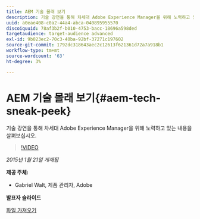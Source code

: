 ```yaml
---
title: AEM 기술 몰래 보기
description: 기술 강연을 통해 차세대 Adobe Experience Manager을 위해 노력하고 있는 내용을 살펴보십시오.
uuid: a0eae408-c0a2-44a4-abca-040895955570
discoiquuid: 78af3b2f-b010-4753-bacc-18696a598ded
targetaudience: target-audience advanced
exl-id: 9b023ec2-70c3-40ba-92bf-37271c197602
source-git-commit: 1792dc318643aec2c12613f621361d72a7a918b1
workflow-type: tm+mt
source-wordcount: '63'
ht-degree: 3%

---
```


# AEM 기술 몰래 보기{#aem-tech-sneak-peek}

기술 강연을 통해 차세대 Adobe Experience Manager을 위해 노력하고 있는 내용을 살펴보십시오.

>[!VIDEO](https://video.tv.adobe.com/v/19384/?quality=9)

*2015년 1월 21일 게재됨*

**제공 주체:**

* Gabriel Walt, 제품 관리자, Adobe

**발표자 슬라이드**

[파일 가져오기](assets/aem-technical-sneak-peek.pdf)
<!--
[Get back to the Overview](https://helpx.adobe.com/experience-manager/kt/eseminars/gems/aem-index.html)
-->
